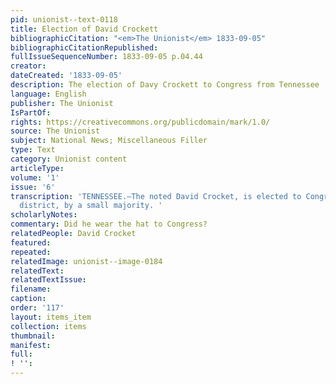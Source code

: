 ```yaml
---
pid: unionist--text-0118
title: Election of David Crockett
bibliographicCitation: "<em>The Unionist</em> 1833-09-05"
bibliographicCitationRepublished: 
fullIssueSequenceNumber: 1833-09-05 p.04.44
creator: 
dateCreated: '1833-09-05'
description: The election of Davy Crockett to Congress from Tennessee
language: English
publisher: The Unionist
IsPartOf: 
rights: https://creativecommons.org/publicdomain/mark/1.0/
source: The Unionist
subject: National News; Miscellaneous Filler
type: Text
category: Unionist content
articleType: 
volume: '1'
issue: '6'
transcription: 'TENNESSEE.—The noted David Crocket, is elected to Congress in his
  district, by a small majority. '
scholarlyNotes: 
commentary: Did he wear the hat to Congress?
relatedPeople: David Crocket
featured: 
repeated: 
relatedImage: unionist--image-0184
relatedText: 
relatedTextIssue: 
filename: 
caption: 
order: '117'
layout: items_item
collection: items
thumbnail: 
manifest: 
full: 
! '': 
---
```

